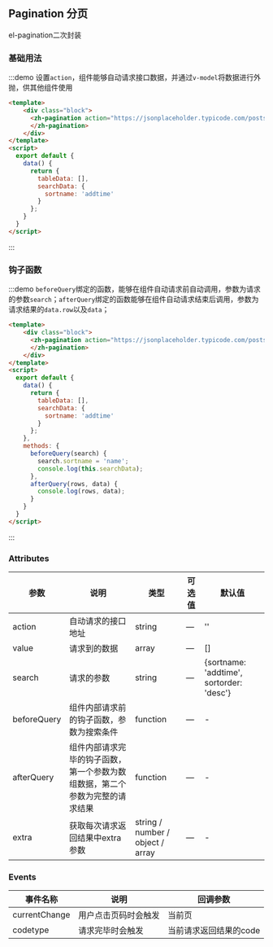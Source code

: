 ## Pagination 分页

el-pagination二次封装

### 基础用法

:::demo 设置`action`，组件能够自动请求接口数据，并通过`v-model`将数据进行外抛，供其他组件使用
```html
<template>
    <div class="block">
      <zh-pagination action="https://jsonplaceholder.typicode.com/posts/" v-model="tableData" :search="searchData">
      </zh-pagination>
    </div>
</template>
<script>
  export default {
    data() {
      return {
        tableData: [],
        searchData: {
          sortname: 'addtime'
        }
      };
    }
  }
</script>
```
:::

### 钩子函数

:::demo `beforeQuery`绑定的函数，能够在组件自动请求前自动调用，参数为请求的参数`search`；`afterQuery`绑定的函数能够在组件自动请求结束后调用，参数为请求结果的`data.row`以及`data`；
```html
<template>
    <div class="block">
      <zh-pagination action="https://jsonplaceholder.typicode.com/posts/" v-model="tableData" :search="searchData" :before-query="beforeQuery" :after-query="afterQuery">
      </zh-pagination>
    </div>
</template>
<script>
  export default {
    data() {
      return {
        tableData: [],
        searchData: {
          sortname: 'addtime'
        }
      };
    },
    methods: {
      beforeQuery(search) {
        search.sortname = 'name';
        console.log(this.searchData);
      },
      afterQuery(rows, data) {
        console.log(rows, data);
      }
    }
  }
</script>
```
:::

### Attributes
| 参数               | 说明                                                     | 类型              | 可选值      | 默认值 |
|--------------------|----------------------------------------------------------|-------------------|-------------|--------|
| action | 自动请求的接口地址 | string | — | '' |
| value | 请求到的数据 | array | — | [] |
| search | 请求的参数 | string | — | {sortname: 'addtime', sortorder: 'desc'} |
| beforeQuery | 组件内部请求前的钩子函数，参数为搜索条件 | function | — | - |
| afterQuery | 组件内部请求完毕的钩子函数，第一个参数为数组数据，第二个参数为完整的请求结果 | function | — | - |
| extra | 获取每次请求返回结果中extra参数 | string / number / object / array | — | - |

### Events
| 事件名称 | 说明 | 回调参数 |
|---------|--------|---------|
| currentChange | 用户点击页码时会触发 | 当前页 |
| codetype | 请求完毕时会触发 | 当前请求返回结果的code |
